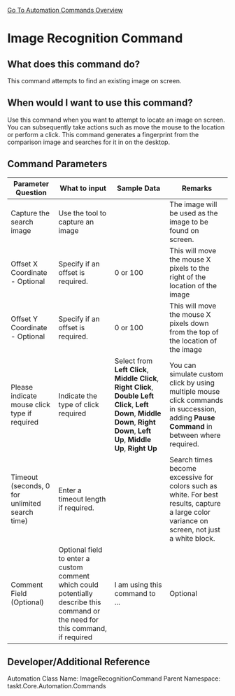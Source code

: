 <!--TITLE: Image Recognition Command -->
<!-- SUBTITLE: a command in the Image Commands group. -->
[Go To Automation Commands Overview](/automation-commands)


# Image Recognition Command


## What does this command do?
This command attempts to find an existing image on screen.


## When would I want to use this command?
Use this command when you want to attempt to locate an image on screen.  You can subsequently take actions such as move the mouse to the location or perform a click.  This command generates a fingerprint from the comparison image and searches for it in on the desktop.


## Command Parameters
| Parameter Question   	| What to input  	|  Sample Data 	| Remarks  	|
| ---                    | ---               | ---           | ---       |
|Capture the search image|Use the tool to capture an image||The image will be used as the image to be found on screen.|
|Offset X Coordinate - Optional|Specify if an offset is required.|0 or 100|This will move the mouse X pixels to the right of the location of the image|
|Offset Y Coordinate - Optional|Specify if an offset is required.|0 or 100|This will move the mouse X pixels down from the top of the location of the image|
|Please indicate mouse click type if required|Indicate the type of click required|Select from **Left Click**, **Middle Click**, **Right Click**, **Double Left Click**, **Left Down**, **Middle Down**, **Right Down**, **Left Up**, **Middle Up**, **Right Up** |You can simulate custom click by using multiple mouse click commands in succession, adding **Pause Command** in between where required.|
|Timeout (seconds, 0 for unlimited search time)|Enter a timeout length if required.||Search times become excessive for colors such as white. For best results, capture a large color variance on screen, not just a white block.|
|Comment Field (Optional)|Optional field to enter a custom comment which could potentially describe this command or the need for this command, if required|I am using this command to ...|Optional|


## Developer/Additional Reference
Automation Class Name: ImageRecognitionCommand
Parent Namespace: taskt.Core.Automation.Commands

